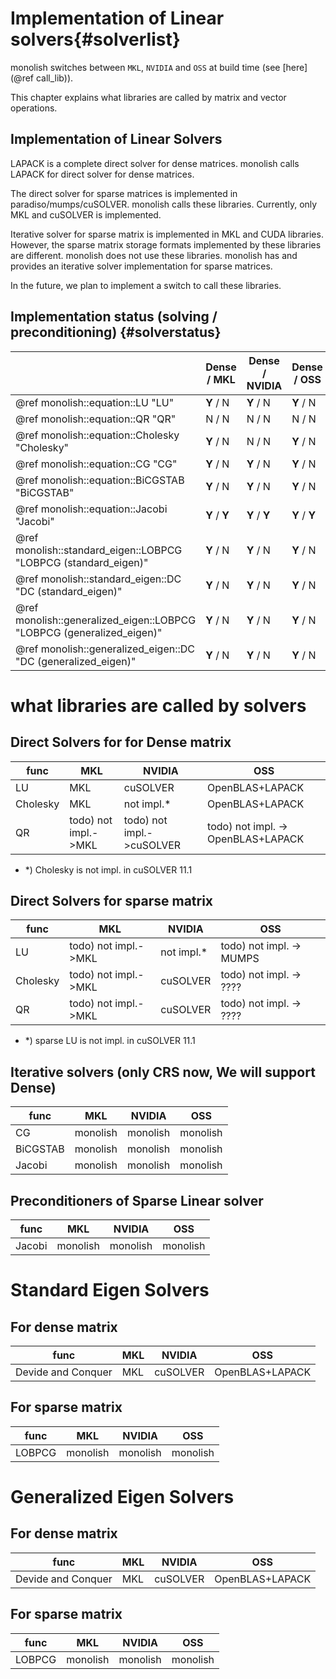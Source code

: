 # Implementation of Linear solvers{#solverlist}
monolish switches between `MKL`, `NVIDIA` and `OSS` at build time (see [here](@ref call_lib)).

This chapter explains what libraries are called by matrix and vector operations.

## Implementation of Linear Solvers
LAPACK is a complete direct solver for dense matrices. monolish calls LAPACK for direct solver for dense matrices.

The direct solver for sparse matrices is implemented in paradiso/mumps/cuSOLVER. monolish calls these libraries. Currently, only MKL and cuSOLVER is implemented.

Iterative solver for sparse matrix is implemented in MKL and CUDA libraries. However, the sparse matrix storage formats implemented by these libraries are different.
monolish does not use these libraries.
monolish has and provides an iterative solver implementation for sparse matrices.

In the future, we plan to implement a switch to call these libraries.


## Implementation status (solving / preconditioning) {#solverstatus}

|                                                                          | Dense / MKL   | Dense / NVIDIA | Dense / OSS   | Sparse / MKL  | Sparse / NVIDIA | Sparse / OSS  | LinearOperator   / MKL | LinearOperator / NVIDIA | LinearOperator / OSS |
|--------------------------------------------------------------------------|---------------|----------------|---------------|---------------|-----------------|---------------|------------------------|-------------------------|----------------------|
| \@ref monolish::equation::LU   "LU"                                      | **Y** / N     | **Y** / N      | **Y** / N     | N / N         | N / N           | N / N         | N / N                  | N / N                   | N / N                |
| \@ref monolish::equation::QR   "QR"                                      | N / N         | N / N          | N / N         | N / N         | **Y** / N       | N / N         | N / N                  | N / N                   | N / N                |
| \@ref monolish::equation::Cholesky   "Cholesky"                          | **Y** / N     | N / N          | **Y** / N     | N / N         | **Y** / N       | N / N         | N / N                  | N / N                   | N / N                |
| \@ref monolish::equation::CG   "CG"                                      | **Y** / N     | **Y** / N      | **Y** / N     | **Y** / N     | **Y** / N       | **Y** / N     | **Y** / N              | N / N                   | **Y** / N            |
| \@ref monolish::equation::BiCGSTAB   "BiCGSTAB"                          | **Y** / N     | **Y** / N      | **Y** / N     | **Y** / N     | **Y** / N       | **Y** / N     | **Y** / N              | N / N                   | **Y** / N            |
| \@ref monolish::equation::Jacobi   "Jacobi"                              | **Y** / **Y** | **Y** / **Y**  | **Y** / **Y** | **Y** / **Y** | **Y** / **Y**   | **Y** / **Y** | N / N                  | N / N                   | N / N                |
| \@ref monolish::standard_eigen::LOBPCG   "LOBPCG (standard_eigen)"       | **Y** / N     | **Y** / N      | **Y** / N     | **Y** / N     | **Y** / N       | **Y** / N     | N / N                  | N / N                   | N / N                |
| \@ref monolish::standard_eigen::DC   "DC (standard_eigen)"               | **Y** / N     | **Y** / N      | **Y** / N     | N / N         | N / N           | N / N         | N / N                  | N / N                   | N / N                |
| \@ref monolish::generalized_eigen::LOBPCG   "LOBPCG (generalized_eigen)" | **Y** / N     | **Y** / N      | **Y** / N     | **Y** / N     | **Y** / N       | **Y** / N     | N / N                  | N / N                   | N / N                |
| \@ref monolish::generalized_eigen::DC   "DC (generalized_eigen)"         | **Y** / N     | **Y** / N      | **Y** / N     | N / N         | N / N           | N / N         | N / N                  | N / N                   | N / N                |

# what libraries are called by solvers

## Direct Solvers for for Dense matrix
| func     | MKL                                          | NVIDIA                    | OSS                                    |
|----------|----------------------------------------------|---------------------------|--------------------------------------- |
| LU       | MKL                                          | cuSOLVER                  | OpenBLAS+LAPACK                        |
| Cholesky | MKL                                          | not impl.*                | OpenBLAS+LAPACK                        |
| QR       | todo) not impl.->MKL                         | todo) not impl.->cuSOLVER | todo) not impl. -> OpenBLAS+LAPACK     |

- *) Cholesky is not impl. in cuSOLVER 11.1

## Direct Solvers for sparse matrix
| func     | MKL                            | NVIDIA           | OSS                             |
|----------|--------------------------------|------------------|-------------------------------- |
| LU       | todo) not impl.->MKL           | not impl.*       | todo) not impl. -> MUMPS        |
| Cholesky | todo) not impl.->MKL           | cuSOLVER         | todo) not impl. -> ????         |
| QR       | todo) not impl.->MKL           | cuSOLVER         | todo) not impl. -> ????         |

- *) sparse LU is not impl. in cuSOLVER 11.1

## Iterative solvers (only CRS now, We will support Dense)

| func     | MKL            | NVIDIA         | OSS            |
|----------|----------------|----------------|----------------|
| CG       | monolish       | monolish       | monolish       |
| BiCGSTAB | monolish       | monolish       | monolish       |
| Jacobi   | monolish       | monolish       | monolish       |

## Preconditioners of Sparse Linear solver

| func   | MKL            | NVIDIA   | OSS      |
|--------|----------------|----------|----------|
| Jacobi | monolish       | monolish | monolish |

# Standard Eigen Solvers

## For dense matrix

| func                     | MKL       | NVIDIA         | OSS             |
|--------------------------|-----------|----------------|-----------------|
| Devide and Conquer       | MKL       | cuSOLVER       | OpenBLAS+LAPACK |

## For sparse matrix

| func                     | MKL       | NVIDIA         | OSS             |
|--------------------------|-----------|----------------|-----------------|
| LOBPCG                   | monolish  | monolish       | monolish        |

# Generalized Eigen Solvers

## For dense matrix

| func                     | MKL       | NVIDIA         | OSS             |
|--------------------------|-----------|----------------|-----------------|
| Devide and Conquer       | MKL       | cuSOLVER       | OpenBLAS+LAPACK |


## For sparse matrix

| func                     | MKL       | NVIDIA         | OSS             |
|--------------------------|-----------|----------------|-----------------|
| LOBPCG                   | monolish  | monolish       | monolish        |
